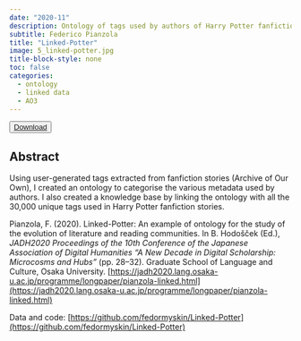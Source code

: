 ```yaml
---
date: "2020-11"
description: Ontology of tags used by authors of Harry Potter fanfiction on AO3.
subtitle: Federico Pianzola
title: "Linked-Potter"
image: 5_linked-potter.jpg
title-block-style: none
toc: false
categories: 
  - ontology
  - linked data
  - AO3
---
```


<button type="button" class="btn btn-outline-success" target="_blank"><a href="jadh2020.pdf">Download</a></button>



## Abstract 
Using user-generated tags extracted from fanfiction stories (Archive of Our Own), I created an ontology to categorise the various metadata used by authors. I also created a knowledge base by linking the ontology with all the 30,000 unique tags used in Harry Potter fanfiction stories.

Pianzola, F. (2020). Linked-Potter: An example of ontology for the study of the evolution of literature and reading communities. In B. Hodošček (Ed.), *JADH2020 Proceedings of the 10th Conference of the Japanese Association of Digital Humanities “A New Decade in Digital Scholarship: Microcosms and Hubs”* (pp. 28–32). Graduate School of Language and Culture, Osaka University. [https://jadh2020.lang.osaka-u.ac.jp/programme/longpaper/pianzola-linked.html](https://jadh2020.lang.osaka-u.ac.jp/programme/longpaper/pianzola-linked.html)

Data and code: [https://github.com/fedormyskin/Linked-Potter](https://github.com/fedormyskin/Linked-Potter)